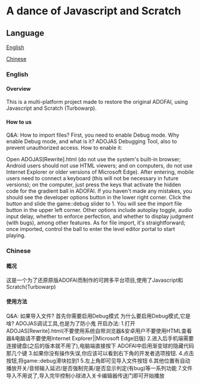 # A dance of Javascript and Scratch
## Language

[English](###English)

[Chinese](###Chinese)

### English

#### Overview

This is a multi-platform project made to restore the original ADOFAI, using Javascript and Scratch (Turbowarp).

#### How to us

Q&A:
How to import files? First, you need to enable Debug mode.
Why enable Debug mode, and what is it? ADOJAS Debugging Tool, also to prevent unauthorized access.
How to enable it:

Open ADOJAS[Rewrite].html (do not use the system's built-in browser; Android users should not use HTML viewers; and on computers, do not use Internet Explorer or older versions of Microsoft Edge).
After entering, mobile users need to connect a keyboard (this will not be necessary in future versions); on the computer, just press the keys that activate the hidden code for the gradient ball in ADOFAI.
If you haven't made any mistakes, you should see the developer options button in the lower right corner.
Click the button and slide the game::debug slider to 1.
You will see the import file button in the upper left corner.
Other options include autoplay toggle, audio input delay, whether to enforce perfection, and whether to display judgment (with bugs), among other features.
As for file import, it's straightforward; once imported, control the ball to enter the level editor portal to start playing.

### Chinese

#### 概况

这是一个为了还原原版ADOFAI而制作的可跨多平台项目,使用了Javascript和Scratch(Turbowarp)

#### 使用方法

Q&A:
如果导入文件? 首先你需要启用Debug模式
为什么要启用Debug模式,它是啥? ADOJAS调试工具,也是为了防小鬼
开启办法:
1.打开ADOJAS[Rewrite].html(不要使用系统自带浏览器&安卓用户不要使用HTML查看器&电脑请不要使用Internet Explorer||Microsoft Edge旧版)
2.进入后手机端需要连接键盘(之后的版本就不用了),电脑端直接按下 ADOFAI中启用渐变球的隐藏代码那几个键
3.如果你没有操作失误,你应该可以看到右下角的开发者选项按钮.
4.点击按钮,将game::debug滑块拉到1
5.左上角即可见导入文件按钮
6.其他位置有自动播放开关/音频输入延迟/是否强制完美/是否显示判定(有bug)等一系列功能
7.文件导入不用说了,导入完毕控制小球进入关卡编辑器传送门即可开始播放